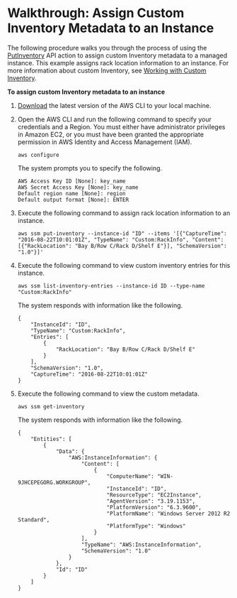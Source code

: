 # Walkthrough: Assign Custom Inventory Metadata to an Instance<a name="sysman-inventory-walk-custom"></a>

The following procedure walks you through the process of using the [PutInventory](https://docs.aws.amazon.com/ssm/latest/APIReference/API_PutInventory.html) API action to assign custom Inventory metadata to a managed instance\. This example assigns rack location information to an instance\. For more information about custom Inventory, see [Working with Custom Inventory](sysman-inventory-custom.md)\.

**To assign custom Inventory metadata to an instance**

1. [Download](https://aws.amazon.com/cli/) the latest version of the AWS CLI to your local machine\.

1. Open the AWS CLI and run the following command to specify your credentials and a Region\. You must either have administrator privileges in Amazon EC2, or you must have been granted the appropriate permission in AWS Identity and Access Management \(IAM\)\.

   ```
   aws configure
   ```

   The system prompts you to specify the following\.

   ```
   AWS Access Key ID [None]: key_name
   AWS Secret Access Key [None]: key_name
   Default region name [None]: region
   Default output format [None]: ENTER
   ```

1. Execute the following command to assign rack location information to an instance\.

   ```
   aws ssm put-inventory --instance-id "ID" --items '[{"CaptureTime": "2016-08-22T10:01:01Z", "TypeName": "Custom:RackInfo", "Content":[{"RackLocation": "Bay B/Row C/Rack D/Shelf E"}], "SchemaVersion": "1.0"}]'
   ```

1. Execute the following command to view custom inventory entries for this instance\.

   ```
   aws ssm list-inventory-entries --instance-id ID --type-name "Custom:RackInfo"
   ```

   The system responds with information like the following\.

   ```
   {
       "InstanceId": "ID", 
       "TypeName": "Custom:RackInfo", 
       "Entries": [
           {
               "RackLocation": "Bay B/Row C/Rack D/Shelf E"
           }
       ], 
       "SchemaVersion": "1.0", 
       "CaptureTime": "2016-08-22T10:01:01Z"
   }
   ```

1. Execute the following command to view the custom metadata\.

   ```
   aws ssm get-inventory
   ```

   The system responds with information like the following\.

   ```
   {
       "Entities": [
           {
               "Data": {
                   "AWS:InstanceInformation": {
                       "Content": [
                           {
                               "ComputerName": "WIN-9JHCEPEGORG.WORKGROUP", 
                               "InstanceId": "ID", 
                               "ResourceType": "EC2Instance", 
                               "AgentVersion": "3.19.1153", 
                               "PlatformVersion": "6.3.9600", 
                               "PlatformName": "Windows Server 2012 R2 Standard", 
                               "PlatformType": "Windows"
                           }
                       ], 
                       "TypeName": "AWS:InstanceInformation", 
                       "SchemaVersion": "1.0"
                   }
               }, 
               "Id": "ID"
           }
       ]
   }
   ```